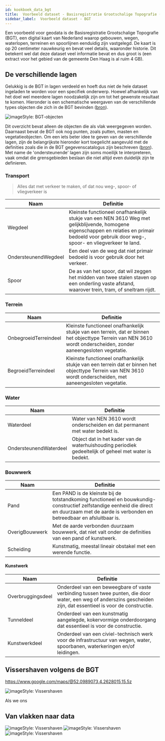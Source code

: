 ```yaml
---
id: kookboek_data_bgt
title:  Voorbeeld dataset - Basisregistratie Grootschalige Topografie (BGT)
sidebar_label:  Voorbeeld dataset - BGT
---
```


Een voorbeeld voor geodata is de Basisregistratie Grootschalige Topografie (BGT), een digital kaart van Nederland waarop gebouwen, wegen, waterlopen, terreinen en spoorlijnen eenduidig zijn vastgelegd. De kaart is op 20 centimeter nauwkeurig en bevat veel details, waaronder historie. Dit betekent wel dat deze dataset veel informatie bevat en dus groot is (een extract voor het gebied van de gemeente Den Haag is al ruim 4 GB).

## De verschillende lagen

Gelukkig is de BGT in lagen verdeeld en hoeft dus niet de hele dataset ingeladen te worden voor een specifiek onderwerp. Hoewel afhankelijk van het doel wel meerdere lagen noodzakelijk zijn om tot het gewenste resultaat te komen. Hieronder is een schematische weergaven van de verschillende types objecten die zich in de BGT bevinden ([bron](https://www.geonovum.nl/uploads/standards/downloads/BGTGegevenscatalogus111.pdf)). 

<img class="imageStyle shadowing" src="/docs/assets/Kookboek/bgt.PNG" target="_blank" alt="imageStyle: BGT-objecten"/>

Dit overzicht bevat alleen de objecten die als vlak weergegeven worden. Daarnaast bevat de BGT ook nog punten, zoals putten, masten en vegetatieobjecten. Om een iets beter idee te geven van de verschillende lagen, zijn de belangrijkste hieronder kort toegelicht aangevuld met de definities zoals die in de BGT gegevenscatalogus zijn beschreven ([bron](https://www.geonovum.nl/uploads/standards/downloads/BGTGegevenscatalogus111.pdf)). Met name de 'ondersteunende' lagen zijn soms moeilijk te interpreteren, vaak omdat die grensgebieden beslaan die niet altijd even duidelijk zijn te definieren.

### Transport

> Alles dat met verkeer te maken, of dat nou weg-, spoor- of vliegverkeer is

| Naam | Definitie |
| ---- | --------- |
| Wegdeel | Kleinste functioneel onafhankelijk stukje van een NEN 3610 Weg met gelijkblijvende, homogene eigenschappen en relaties en primair bedoeld voor gebruik door weg-, spoor- en vliegverkeer te land. |
| OndersteunendWegdeel | Een deel van de weg dat niet primair bedoeld is voor gebruik door het verkeer. |
| Spoor | De as van het spoor, dat wil zeggen het midden van twee stalen staven op een onderling vaste afstand, waarover trein, tram, of sneltram rijdt. |

### Terrein

| Naam | Definitie |
| ---- | --------- |
| OnbegroeidTerreindeel | Kleinste functioneel onafhankelijk stukje van een terrein, dat er binnen het objecttype Terrein van NEN 3610 wordt onderscheiden, zonder aaneengesloten vegetatie. |
| BegroeidTerreindeel | Kleinste functioneel onafhankelijk stukje van een terrein dat er binnen het objecttype Terrein van NEN 3610 wordt onderscheiden, met aaneengesloten vegetatie. |

### Water

| Naam | Definitie |
| ---- | --------- |
| Waterdeel | Water van NEN 3610 wordt onderscheiden en dat permanent met water bedekt is. |
| OndersteunendWaterdeel | Object dat in het kader van de waterhuishouding periodiek gedeeltelijk of geheel met water is bedekt. |

### Bouwwerk

| Naam | Definitie |
| ---- | --------- |
| Pand | Een PAND is de kleinste bij de totstandkoming functioneel en bouwkundig-constructief zelfstandige eenheid die direct en duurzaam met de aarde is verbonden en betreedbaar en afsluitbaar is. |
| OverigBouwwerk | Met de aarde verbonden duurzaam bouwwerk, dat niet valt onder de definities van een pand of kunstwerk. |
| Scheiding | Kunstmatig, meestal lineair obstakel met een werende functie. |

#### Kunstwerk
| Naam | Definitie |
| ---- | --------- |
| Overbruggingsdeel | Onderdeel van een beweegbare of vaste verbinding tussen twee punten, die door water, een weg of anderszins gescheiden zijn, dat essentieel is voor de constructie. |
| Tunneldeel | Onderdeel van een kunstmatig aangelegde, kokervormige onderdoorgang dat essentieel is voor de constructie. |
| Kunstwerkdeel | Onderdeel van een civiel-technisch werk voor de infrastructuur van wegen, water, spoorbanen, waterkeringen en/of leidingen. |

## Vissershaven volgens de BGT

https://www.google.com/maps/@52.0989073,4.2628015,15.5z

<img class="imageStyle shadowing" src="/docs/assets/Kookboek/bgt_denhaag_with_legend.png" target="_blank" alt="imageStyle: Vissershaven"/>

Als we ons 

## Van vlakken naar data

<img class="imageStyle shadowing" src="/docs/assets/Kookboek/bgt_vissershaven_afstand_with_legend.png" target="_blank" alt="imageStyle: Vissershaven"/>

<img class="imageStyle shadowing" src="/docs/assets/Kookboek/bgt_vissershaven_afstand_plant_with_legend.png" target="_blank" alt="imageStyle: Vissershaven"/>

<img class="imageStyle shadowing" src="/docs/assets/Kookboek/bgt_vissershaven_class.png" target="_blank" alt="imageStyle: Vissershaven"/>
